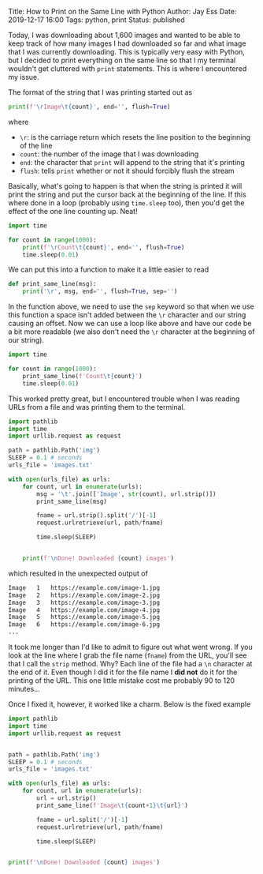 Title: How to Print on the Same Line with Python
Author: Jay Ess
Date: 2019-12-17 16:00
Tags: python, print
Status: published

Today, I was downloading about 1,600 images and wanted to be able to keep track
of how many images I had downloaded so far and what image that I was currently
downloading. This is typically very easy with Python, but I decided to print
everything on the same line so that I my terminal wouldn't get cluttered with
`print` statements. This is where I encountered my issue.

The format of the string that I was printing started out as

```python
print(f'\rImage\t{count}', end='', flush=True)
```

where

- `\r`: is the carriage return which resets the line position to the beginning
of the line
- `count`: the number of the image that I was downloading
- `end`: the character that `print` will append to the string that it's printing
- `flush`: tells `print` whether or not it should forcibly flush the stream

Basically, what's going to happen is that when the string is printed it will
print the string and put the cursor back at the beginning of the line. If this
where done in a loop (probably using `time.sleep` too), then you'd get the
effect of the one line counting up. Neat!

```python
import time

for count in range(1000):
    print(f'\rCount\t{count}', end='', flush=True)
    time.sleep(0.01)
```

We can put this into a function to make it a little easier to read

```python
def print_same_line(msg):
    print('\r', msg, end='', flush=True, sep='')
```

In the function above, we need to use the `sep` keyword so that when we use
this function a space isn't added between the `\r` character and our string
causing an offset. Now we can use a loop like above and have our code be a bit
more readable (we also don't need the `\r` character at the beginning of our
string).

```python
import time

for count in range(1000):
    print_same_line(f'Count\t{count}')
    time.sleep(0.01)
```

This worked pretty great, but I encountered trouble when I was reading URLs
from a file and was printing them to the terminal.

```python
import pathlib
import time
import urllib.request as request

path = pathlib.Path('img')
SLEEP = 0.1 # seconds
urls_file = 'images.txt'

with open(urls_file) as urls:
    for count, url in enumerate(urls):
        msg = '\t'.join(['Image', str(count), url.strip()])
        print_same_line(msg)

        fname = url.strip().split('/')[-1]
        request.urlretrieve(url, path/fname)

        time.sleep(SLEEP)


    print(f'\nDone! Downloaded {count} images')
```

which resulted in the unexpected output of

```bash
Image	1	https://example.com/image-1.jpg
Image	2	https://example.com/image-2.jpg
Image	3	https://example.com/image-3.jpg
Image	4	https://example.com/image-4.jpg
Image	5	https://example.com/image-5.jpg
Image	6	https://example.com/image-6.jpg
...
```

It took me longer than I'd like to admit to figure out what went wrong. If you
look at the line where I grab the file name (`fname`) from the URL, you'll see
that I call the `strip` method. Why? Each line of the file had a `\n` character
at the end of it. Even though I did it for the file name I **did not** do it
for the printing of the URL. This one little mistake cost me probably 90 to 120
minutes...

Once I fixed it, however, it worked like a charm. Below is the fixed example

```python
import pathlib
import time
import urllib.request as request


path = pathlib.Path('img')
SLEEP = 0.1 # seconds
urls_file = 'images.txt'

with open(urls_file) as urls:
    for count, url in enumerate(urls):
        url = url.strip()
        print_same_line(f'Image\t{count+1}\t{url}')

        fname = url.split('/')[-1]
        request.urlretrieve(url, path/fname)

        time.sleep(SLEEP)


print(f'\nDone! Downloaded {count} images')
```

